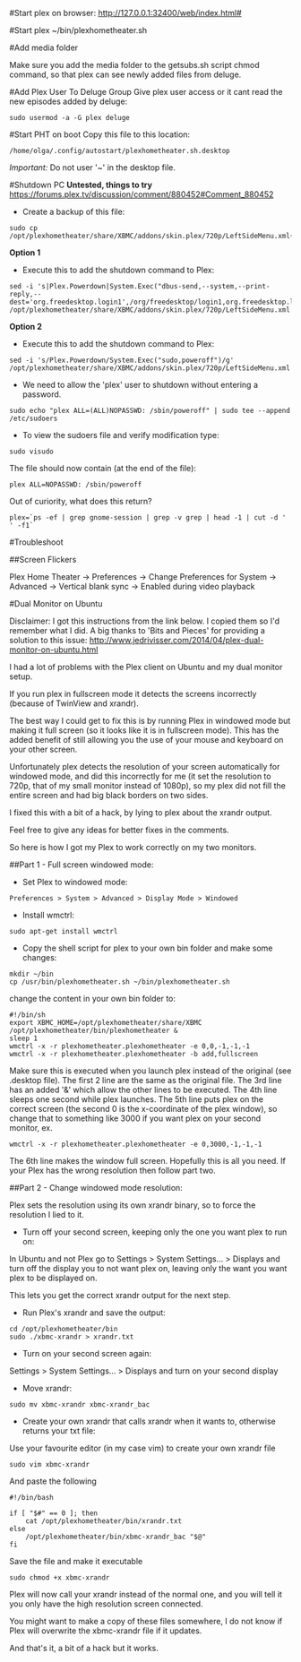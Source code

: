 #Start plex on browser:
http://127.0.0.1:32400/web/index.html#

#Start plex
~/bin/plexhometheater.sh

#Add media folder

Make sure you add the media folder to the getsubs.sh script chmod command, so that plex can see newly added files from deluge.

#Add Plex User To Deluge Group
Give plex user access or it cant read the new episodes added by deluge:
```
sudo usermod -a -G plex deluge
```

#Start PHT on boot
Copy this file to this location:
```
/home/olga/.config/autostart/plexhometheater.sh.desktop
```

*Important:* Do not user '~' in the desktop file.

#Shutdown PC
**Untested, things to try**
https://forums.plex.tv/discussion/comment/880452#Comment_880452

- Create a backup of this file:
```
sudo cp /opt/plexhometheater/share/XBMC/addons/skin.plex/720p/LeftSideMenu.xml{,.bak}
```

**Option 1**
- Execute this to add the shutdown command to Plex:
```
sed -i 's|Plex.Powerdown|System.Exec("dbus-send,--system,--print-reply,--dest='org.freedesktop.login1',/org/freedesktop/login1,org.freedesktop.login1.Manager.PowerOff,boolean:true")|g' /opt/plexhometheater/share/XBMC/addons/skin.plex/720p/LeftSideMenu.xml
```

**Option 2**
- Execute this to add the shutdown command to Plex:
```
sed -i 's/Plex.Powerdown/System.Exec("sudo,poweroff")/g' /opt/plexhometheater/share/XBMC/addons/skin.plex/720p/LeftSideMenu.xml
```

- We need to allow the 'plex' user to shutdown without entering a password.
```
sudo echo "plex ALL=(ALL)NOPASSWD: /sbin/poweroff" | sudo tee --append /etc/sudoers
```

- To view the sudoers file and verify modification type:
```
sudo visudo
```
The file should now contain (at the end of the file):
```
plex ALL=NOPASSWD: /sbin/poweroff
```

Out of curiority, what does this return?
```
plex=`ps -ef | grep gnome-session | grep -v grep | head -1 | cut -d ' ' -f1`
```

#Troubleshoot

##Screen Flickers

Plex Home Theater -> Preferences -> Change Preferences for System -> Advanced -> Vertical blank sync -> Enabled during video playback

#Dual Monitor on Ubuntu

Disclaimer: I got this instructions from the link below. I copied them so I'd remember what I did. A big thanks to 'Bits and Pieces' for providing a solution to this issue: http://www.jedrivisser.com/2014/04/plex-dual-monitor-on-ubuntu.html

I had a lot of problems with the Plex client on Ubuntu and my dual monitor setup.

If you run plex in fullscreen mode it detects the screens incorrectly (because of TwinView and xrandr).

The best way I could get to fix this is by running Plex in windowed mode but making it full screen (so it looks like it is in fullscreen mode). This has the added benefit of still allowing you the use of your mouse and keyboard on your other screen.

Unfortunately plex detects the resolution of your screen automatically for windowed mode, and did this incorrectly for me (it set the resolution to 720p, that of my small monitor instead of 1080p), so my plex did not fill the entire screen and had big black borders on two sides.

I fixed this with a bit of a hack, by lying to plex about the xrandr output.

Feel free to give any ideas for better fixes in the comments.

So here is how I got my Plex to work correctly on my two monitors.

##Part 1 - Full screen windowed mode:

- Set Plex to windowed mode:
```
Preferences > System > Advanced > Display Mode > Windowed
```

- Install wmctrl:
```
sudo apt-get install wmctrl
```

- Copy the shell script for plex to your own bin folder and make some changes:
```
mkdir ~/bin
cp /usr/bin/plexhometheater.sh ~/bin/plexhometheater.sh
```

change the content in your own bin folder to:
```
#!/bin/sh
export XBMC_HOME=/opt/plexhometheater/share/XBMC
/opt/plexhometheater/bin/plexhometheater &
sleep 1
wmctrl -x -r plexhometheater.plexhometheater -e 0,0,-1,-1,-1
wmctrl -x -r plexhometheater.plexhometheater -b add,fullscreen
```

Make sure this is executed when you launch plex instead of the original (see .desktop file).
The first 2 line are the same as the original file.
The 3rd line has an added '&' which allow the other lines to be executed.
The 4th line sleeps one second while plex launches.
The 5th line puts plex on the correct screen (the second 0 is the x-coordinate of the plex window), so change that to something like 3000 if you want plex on your second monitor, ex.

```
wmctrl -x -r plexhometheater.plexhometheater -e 0,3000,-1,-1,-1
```

The 6th line makes the window full screen.
Hopefully this is all you need. If your Plex has the wrong resolution then follow part two.

##Part 2 - Change windowed mode resolution:

Plex sets the resolution using its own xrandr binary, so to force the resolution I lied to it.

- Turn off your second screen, keeping only the one you want plex to run on:

In Ubuntu and not Plex go to Settings > System Settings... > Displays and turn off the display you to not want plex on, leaving only the want you want plex to be displayed on.

This lets you get the correct xrandr output for the next step.

- Run Plex's xrandr and save the output:
```
cd /opt/plexhometheater/bin
sudo ./xbmc-xrandr > xrandr.txt
```

- Turn on your second screen again:

Settings > System Settings... > Displays and turn on your second display

- Move xrandr:
```
sudo mv xbmc-xrandr xbmc-xrandr_bac
```

- Create your own xrandr that calls xrandr when it wants to, otherwise returns your txt file:

Use your favourite editor (in my case vim) to create your own xrandr file
```
sudo vim xbmc-xrandr
```

And paste the following
```
#!/bin/bash

if [ "$#" == 0 ]; then
    cat /opt/plexhometheater/bin/xrandr.txt
else
    /opt/plexhometheater/bin/xbmc-xrandr_bac "$@"
fi
```

Save the file and make it executable
```
sudo chmod +x xbmc-xrandr
```

Plex will now call your xrandr instead of the normal one, and you will tell it you only have the high resolution screen connected.

You might want to make a copy of these files somewhere, I do not know if Plex will overwrite the xbmc-xrandr file if it updates.

And that's it, a bit of a hack but it works.
